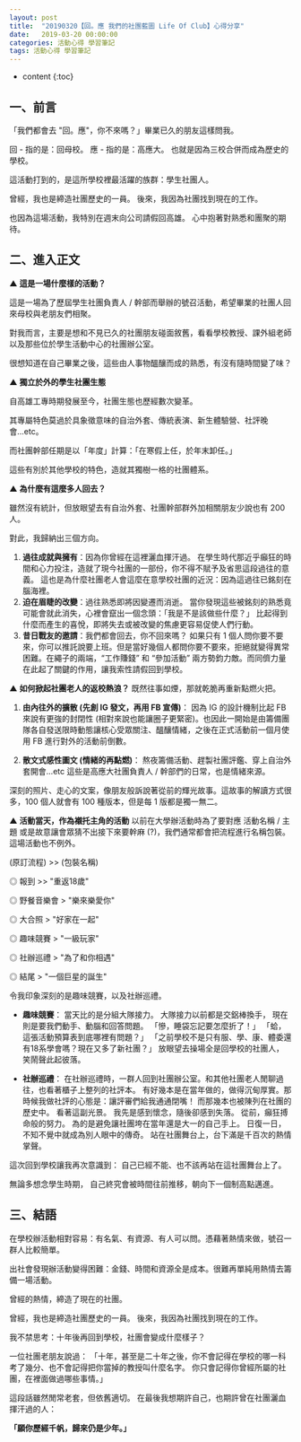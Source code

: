 ```yaml
---
layout: post
title:  "20190320【回。應 我們的社團藍圖 Life Of Club】心得分享"
date:   2019-03-20 00:00:00
categories: 活動心得 學習筆記
tags: 活動心得 學習筆記
---
```



* content
{:toc}

## 一、前言

「我們都會去 "回。應"，你不來嗎？」畢業已久的朋友這樣問我。

回 - 指的是：回母校。
應 - 指的是：高應大。
也就是因為三校合併而成為歷史的學校。

這活動打到的，是這所學校裡最活躍的族群：學生社團人。

曾經，我也是締造社團歷史的一員。
後來，我因為社團找到現在的工作。

也因為這場活動，我特別在週末向公司請假回高雄。
心中抱著對熟悉和團聚的期待。




## 二、進入正文

▲ **這是一場什麼樣的活動？**

這是一場為了歷屆學生社團負責人 / 幹部而舉辦的號召活動，希望畢業的社團人回來母校與老朋友們相聚。

對我而言，主要是想和不見已久的社團朋友碰面敘舊，看看學校教授、課外組老師以及那些位於學生活動中心的社團辦公室。

很想知道在自己畢業之後，這些由人事物醞釀而成的熟悉，有沒有隨時間變了味？


▲ **獨立於外的學生社團生態**

自高雄工專時期發展至今，社團生態也歷經數次變革。

其專屬特色莫過於具象徵意味的自治外套、傳統表演、新生體驗營、社評晚會...etc。

而社團幹部任期是以「年度」計算：「在寒假上任，於年末卸任。」

這些有別於其他學校的特色，造就其獨樹一格的社團體系。


▲ **為什麼有這麼多人回去？**

雖然沒有統計，但放眼望去有自治外套、社團幹部群外加相關朋友少說也有 200 人。

對此，我歸納出三個方向。

1. **過往成就與擁有**：因為你曾經在這裡灑血揮汗過。
在學生時代那近乎癲狂的時間和心力投注，造就了現今社團的一部份，你不得不賦予及省思這段過往的意義。
這也是為什麼社團老人會這麼在意學校社團的近況：因為這過往已銘刻在腦海裡。
2. **迫在眉睫的改變**：過往熟悉即將因變遷而消逝。
當你發現這些被銘刻的熟悉竟可能會就此消失，心裡會竄出一個念頭：「我是不是該做些什麼？」
比起得到什麼而產生的喜悅，即將失去或被改變的焦慮更容易促使人們行動。
3. **昔日戰友的邀請**：我們都會回去，你不回來嗎？
如果只有 1 個人問你要不要來，你可以推託說要上班。但是當好幾個人都問你要不要來，拒絕就變得異常困難。在繩子的兩端，“工作賺錢” 和 “參加活動” 兩方勢鈞力敵。而同儕力量在此起了關鍵的作用，讓我索性請假回到學校。


▲ **如何掀起社團老人的返校熱浪？**
既然往事如煙，那就乾脆再重新點燃火把。

1. **由內往外的擴散 (先創 IG 發文，再用 FB 宣傳)**：
因為 IG 的設計機制比起 FB 來說有更強的封閉性 (相對來說也能讓圈子更緊密)。也因此一開始是由籌備團隊各自發送限時動態讓核心受眾關注、醞釀情緒，之後在正式活動前一個月使用 FB 進行對外的活動前倒數。

2. **散文式感性圖文 (情緒的再點燃)**：
熬夜籌備活動、趕製社團評鑑、穿上自治外套開會...etc
這些是高應大社團負責人 / 幹部們的日常，也是情緒來源。

深刻的照片、走心的文案，像朋友般訴說著從前的輝光故事。這故事的解讀方式很多，100 個人就會有 100 種版本，但是每 1 版都是獨一無二。


▲ **活動當天，作為襯托主角的活動**
以前在大學辦活動時為了要對應 活動名稱 / 主題 或是故意讓會眾猜不出接下來要幹麻 (?)，我們通常都會把流程進行名稱包裝。這場活動也不例外。

(原訂流程) >> (包裝名稱) 

◎ 報到 >> "重返18歲"

◎ 野餐音樂會 > "樂來樂愛你"

◎ 大合照 > "好家在一起"

◎ 趣味競賽 > "一級玩家"

◎ 社辦巡禮 > "為了和你相遇"

◎ 結尾 > "一個巨星的誕生"

令我印象深刻的是趣味競賽，以及社辦巡禮。

* **趣味競賽**：
當天比的是分組大隊接力。
大隊接力以前都是交鋁棒換手，
現在則是要我們動手、動腦和回答問題。
「慘，睡袋忘記要怎麼折了！」
「蛤，這張活動預算表到底哪裡有問題？」
「之前學校不是只有服、學、康、體委還有18系學會嗎？現在又多了新社團？」
放眼望去操場全是回學校的社團人，笑鬧聲此起彼落。


* **社辦巡禮**：
在社辦巡禮時，一群人回到社團辦公室。和其他社團老人閒聊過往，也看著櫃子上整列的社評本。
有好幾本是在當年做的，做得沉甸厚實。那時候我做社評的心態是：讓評審們給我通通閉嘴！
而那幾本也被陳列在社團的歷史中。
看著這副光景。
我先是感到懷念，隨後卻感到失落。
從前，癲狂搏命般的努力。
為的是避免讓社團垮在當年還是大一的自己手上。
日復一日，不知不覺中就成為別人眼中的傳奇。
站在社團舞台上，台下滿是千百次的熱情掌聲。

這次回到學校讓我再次意識到：
自己已經不能、也不該再站在這社團舞台上了。

無論多想念學生時期，
自己終究會被時間往前推移，朝向下一個制高點邁進。




## 三、結語

在學校辦活動相對容易：有名氣、有資源、有人可以問。憑藉著熱情來做，號召一群人比較簡單。

出社會發現辦活動變得困難：金錢、時間和資源全是成本。很難再單純用熱情去籌備一場活動。

曾經的熱情，締造了現在的社團。

曾經，我也是締造社團歷史的一員。
後來，我因為社團找到現在的工作。

我不禁思考：十年後再回到學校，社團會變成什麼樣子？

一位社團老朋友說過：
「十年，甚至是二十年之後，你不會記得在學校的哪一科考了幾分、也不會記得把你當掉的教授叫什麼名字。
你只會記得你曾經所屬的社團，在裡面做過哪些事情。」

這段話雖然閒常老套，但依舊適切。
在最後我想期許自己，也期許曾在社團灑血揮汗過的人：

**「願你歷經千帆，歸來仍是少年。」**
